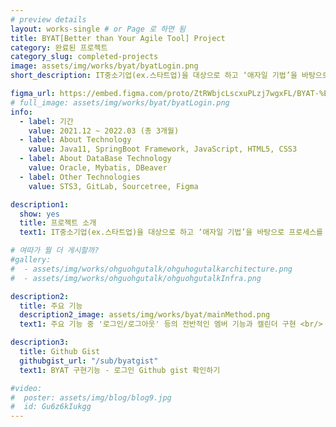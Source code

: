 ```yaml
---
# preview details
layout: works-single # or Page 로 하면 됨
title: BYAT[Better than Your Agile Tool] Project
category: 완료된 프로젝트
category_slug: completed-projects
image: assets/img/works/byat/byatLogin.png  
short_description: IT중소기업(ex.스타트업)을 대상으로 하고 ‘애자일 기법’을 바탕으로 프로세스를 관리해주는 PMS 어플리케이션

figma_url: https://embed.figma.com/proto/ZtRWbjcLscxuPLzj7wgxFL/BYAT-%ED%94%84%EB%A1%9C%ED%86%A0%ED%83%80%EC%9D%B4%ED%95%91?embed_host=notion&kind=proto&node-id=659-65401&page-id=0%3A1&scaling=min-zoom&show-proto-sidebar=1&starting-point-node-id=659%3A65401&embed-host=share 
# full_image: assets/img/works/byat/byatLogin.png
info:
  - label: 기간
    value: 2021.12 ~ 2022.03 (총 3개월)
  - label: About Technology
    value: Java11, SpringBoot Framework, JavaScript, HTML5, CSS3
  - label: About DataBase Technology
    value: Oracle, Mybatis, DBeaver
  - label: Other Technologies
    value: STS3, GitLab, Sourcetree, Figma

description1:
  show: yes
  title: 프로젝트 소개
  text1: IT중소기업(ex.스타트업)을 대상으로 하고 ‘애자일 기법’을 바탕으로 프로세스를 관리해주는 <br/> PMS 어플리케이션

# 여따가 뭘 더 게시할까?
#gallery:
#  - assets/img/works/ohguohgutalk/ohguhogutalkarchitecture.png
#  - assets/img/works/ohguohgutalk/ohguohgutalkInfra.png

description2:
  title: 주요 기능
  description2_image: assets/img/works/byat/mainMethod.png
  text1: 주요 기능 중 '로그인/로그아웃' 등의 전반적인 멤버 기능과 캘린더 구현 <br/> <a href="https://sudden-milk-758.notion.site/569697dad03340809dcd1e90ad21547e?pvs=4" target="_blank">구체적인 구현 코드 확인하기</a>

description3:
  title: Github Gist
  githubgist_url: "/sub/byatgist"
  text1: BYAT 구현기능 - 로그인 Github gist 확인하기

#video:
#  poster: assets/img/blog/blog9.jpg
#  id: Gu6z6kIukgg
---
```


